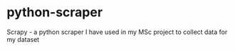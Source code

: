 # python-scraper
Scrapy - a python scraper I have used in my MSc project to collect data for my dataset
